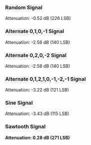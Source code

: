 
### Random Signal

Attenuation: -0.52 dB (226 LSB)


### Alternate 0,1,0,-1 Signal

Attenuation: -2.58 dB (140 LSB)


### Alternate 0,2,0,-2 Signal

Attenuation: -2.58 dB (140 LSB)


### Alternate 0,1,2,1,0,-1,-2,-1 Signal

Attenuation: -3.22 dB (121 LSB)


### Sine Signal

Attenuation: -3.43 dB (115 LSB)


### Sawtooth Signal

**Attenuation: 0.28 dB (271 LSB)**
